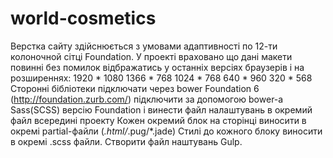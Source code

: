 # world-cosmetics
Верстка сайту здійснюється з умовами адаптивності по 12-ти колоночной сітці Foundation.
У проекті враховано що дані макети повинні без помилок відбражатись у останніх версіях браузерів і на розширеннях:
      1920 * 1080
      1366 * 768
      1024 * 768
      640 * 960
      320 * 568
Сторонні бібліотеки підключати через bower
Foundation 6 (http://foundation.zurb.com/)
підключити за допомогою bower-а Sass(SCSS) версію Foundation і винести файл налаштувань в окремий файл всередині проекту
Кожен окремий блок на сторінці виносити в окремі partial-файли (*.html/*.pug/*.jade)
Стилі до кожного блоку виносити в окремі .scss файли.
Створити файл наштувань Gulp.
